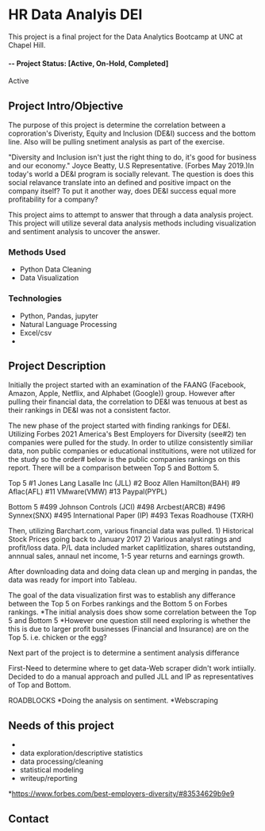 
# HR Data Analyis DEI
This project is a final project for the Data Analytics Bootcamp at UNC at Chapel Hill. 

#### -- Project Status: [Active, On-Hold, Completed]

Active 
## Project Intro/Objective
The purpose of this project is determine the correlation between a coproration's Diveristy, Equity and Inclusion (DE&I) success and the bottom line. Also will be pulling snetiment analysis as part of the exercise. 

"Diversity and Inclusion isn't just the right thing to do, it's good for business and our economy." Joyce Beatty, U.S Representative. (Forbes May 2019.)In today's world a DE&I program is socially relevant. The question is does this social relavance translate into an defined and positive impact on the company itself?  To put it another way, does DE&I success equal more profitability for a company?  

This project aims to attempt to answer that through a data analysis project. This project will utilize several data analysis methods including visualization and sentiment analysis to uncover the answer.

### Methods Used
* Python Data Cleaning
* Data Visualization

### Technologies

* Python, Pandas, jupyter
* Natural Language Processing
* Excel/csv
* 

## Project Description

Initially the project started with an examination of the FAANG (Facebook, Amazon, Apple, Netflix, and Alphabet (Google)) group. However after pulling their financial data, the correlation to DE&I was tenuous at best as their rankings in DE&I was not a consistent factor. 

The new phase of the project started with finding rankings for DE&I. Utilizing Forbes 2021 America's Best Employers for Diversity (see#2) ten companies were pulled for the study. 
In order to utilize consistently similiar data, non public companies or educational instituitions,  were not utilized for the study so the order# below is the public companies rankings on this report. There will be a comparison between Top 5 
and Bottom 5. 

Top 5
#1 Jones Lang Lasalle Inc (JLL) 
#2 Booz Allen Hamilton(BAH)
#9 Aflac(AFL)
#11 VMware(VMW)
#13 Paypal(PYPL)

Bottom 5
#499 Johnson Controls (JCI)
#498 Arcbest(ARCB)
#496 Synnex(SNX)
#495 International Paper (IP)
#493 Texas Roadhouse (TXRH)

Then, utilizing Barchart.com, various financial data was pulled. 1) Historical Stock Prices going back to January 2017 2) Various analyst ratings and profit/loss data. P/L data included market caplitlization, shares outstanding, annnual sales, annaul net income, 1-5 year returns and earnings growth. 

After downloading data and doing data clean up and merging in pandas, the data was ready for import into Tableau. 

The goal of the data visualization first was to establish any differance between the Top 5 on Forbes rankings and the Bottom 5 on Forbes rankings. 
*The initial analysis does show some correlation between the Top 5 and Bottom 5
*However one question still need exploring is whether the this is due to larger profit businesses (Financial and Insurance) are on the Top 5. i.e. chicken or the egg?


Next part of the project is to determine a sentiment analysis differance

First-Need to determine where to get data-Web scraper didn't work intiially. Decided to do a manual approach and pulled JLL and IP as representatives of Top and Bottom. 

ROADBLOCKS
*Doing the analysis on sentiment. 
*Webscraping

## Needs of this project

- 
- data exploration/descriptive statistics
- data processing/cleaning
- statistical modeling
- writeup/reporting

*https://www.forbes.com/best-employers-diversity/#83534629b9e9
## Contact

